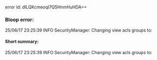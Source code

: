 error id: dILQKcmeoqI7Q5HnmHuHDA==
### Bloop error:

25/06/17 23:25:39 INFO SecurityManager: Changing view acls groups to:
#### Short summary: 

25/06/17 23:25:39 INFO SecurityManager: Changing view acls groups to: